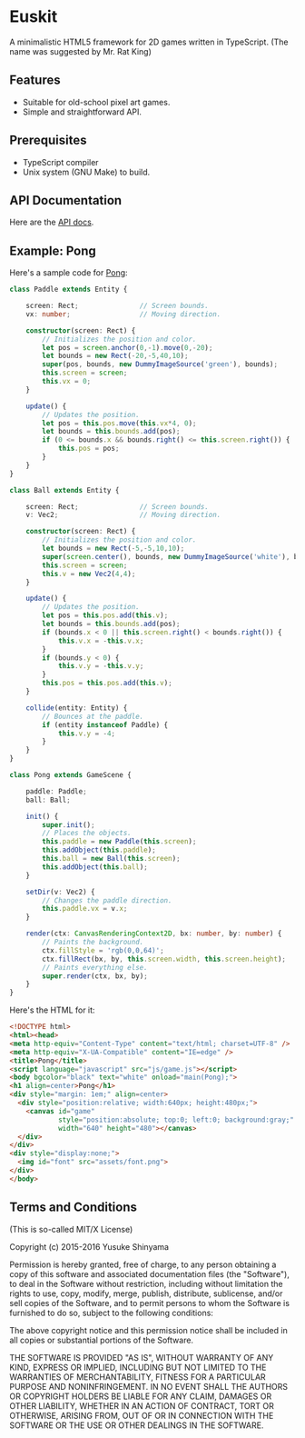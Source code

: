 Euskit
======

A minimalistic HTML5 framework for 2D games written in TypeScript.
(The name was suggested by Mr. Rat King)

Features
--------
 * Suitable for old-school pixel art games.
 * Simple and straightforward API.

Prerequisites
-------------
 * TypeScript compiler
 * Unix system (GNU Make) to build.

API Documentation
-----------------

Here are the <a href="http://euske.github.io/euskit/docs/api.html">API docs</a>.

Example: Pong
--------------

Here's a sample code for <a href="http://euske.github.io/euskit/samples/pong/index.html">Pong</a>:

```typescript
class Paddle extends Entity {

    screen: Rect;               // Screen bounds.
    vx: number;                 // Moving direction.

    constructor(screen: Rect) {
        // Initializes the position and color.
        let pos = screen.anchor(0,-1).move(0,-20);
        let bounds = new Rect(-20,-5,40,10);
        super(pos, bounds, new DummyImageSource('green'), bounds);
        this.screen = screen;
        this.vx = 0;
    }

    update() {
        // Updates the position.
        let pos = this.pos.move(this.vx*4, 0);
        let bounds = this.bounds.add(pos);
        if (0 <= bounds.x && bounds.right() <= this.screen.right()) {
            this.pos = pos;
        }
    }
}

class Ball extends Entity {

    screen: Rect;               // Screen bounds.
    v: Vec2;                    // Moving direction.

    constructor(screen: Rect) {
        // Initializes the position and color.
        let bounds = new Rect(-5,-5,10,10);
        super(screen.center(), bounds, new DummyImageSource('white'), bounds);
        this.screen = screen;
        this.v = new Vec2(4,4);
    }

    update() {
        // Updates the position.
        let pos = this.pos.add(this.v);
        let bounds = this.bounds.add(pos);
        if (bounds.x < 0 || this.screen.right() < bounds.right()) {
            this.v.x = -this.v.x;
        }
        if (bounds.y < 0) {
            this.v.y = -this.v.y;
        }
        this.pos = this.pos.add(this.v);
    }

    collide(entity: Entity) {
        // Bounces at the paddle.
        if (entity instanceof Paddle) {
            this.v.y = -4;
        }
    }
}

class Pong extends GameScene {

    paddle: Paddle;
    ball: Ball;

    init() {
        super.init();
        // Places the objects.
        this.paddle = new Paddle(this.screen);
        this.addObject(this.paddle);
        this.ball = new Ball(this.screen);
        this.addObject(this.ball);
    }

    setDir(v: Vec2) {
        // Changes the paddle direction.
        this.paddle.vx = v.x;
    }

    render(ctx: CanvasRenderingContext2D, bx: number, by: number) {
        // Paints the background.
        ctx.fillStyle = 'rgb(0,0,64)';
        ctx.fillRect(bx, by, this.screen.width, this.screen.height);
        // Paints everything else.
        super.render(ctx, bx, by);
    }
}
```

Here's the HTML for it:

```html
<!DOCTYPE html>
<html><head>
<meta http-equiv="Content-Type" content="text/html; charset=UTF-8" />
<meta http-equiv="X-UA-Compatible" content="IE=edge" />
<title>Pong</title>
<script language="javascript" src="js/game.js"></script>
<body bgcolor="black" text="white" onload="main(Pong);">
<h1 align=center>Pong</h1>
<div style="margin: 1em;" align=center>
  <div style="position:relative; width:640px; height:480px;">
    <canvas id="game" 
            style="position:absolute; top:0; left:0; background:gray;"
            width="640" height="480"></canvas>
  </div>
</div>
<div style="display:none;">
  <img id="font" src="assets/font.png">
</div>
</body>
```

Terms and Conditions
--------------------

(This is so-called MIT/X License)

Copyright (c) 2015-2016  Yusuke Shinyama

Permission is hereby granted, free of charge, to any person
obtaining a copy of this software and associated documentation
files (the "Software"), to deal in the Software without
restriction, including without limitation the rights to use,
copy, modify, merge, publish, distribute, sublicense, and/or
sell copies of the Software, and to permit persons to whom the
Software is furnished to do so, subject to the following
conditions:

The above copyright notice and this permission notice shall be
included in all copies or substantial portions of the Software.

THE SOFTWARE IS PROVIDED "AS IS", WITHOUT WARRANTY OF ANY
KIND, EXPRESS OR IMPLIED, INCLUDING BUT NOT LIMITED TO THE
WARRANTIES OF MERCHANTABILITY, FITNESS FOR A PARTICULAR
PURPOSE AND NONINFRINGEMENT. IN NO EVENT SHALL THE AUTHORS OR
COPYRIGHT HOLDERS BE LIABLE FOR ANY CLAIM, DAMAGES OR OTHER
LIABILITY, WHETHER IN AN ACTION OF CONTRACT, TORT OR
OTHERWISE, ARISING FROM, OUT OF OR IN CONNECTION WITH THE
SOFTWARE OR THE USE OR OTHER DEALINGS IN THE SOFTWARE.
